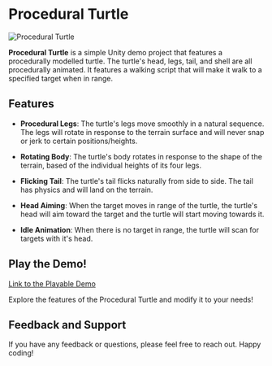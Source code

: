# Procedural Turtle

![Procedural Turtle](https://github.com/ahuliangbo/procedural-turtle/blob/main/proceduralturtledemo.gif)

**Procedural Turtle** is a simple Unity demo project that features a procedurally modelled turtle. The turtle's head, legs, tail, and shell are all procedurally animated. It features a walking script that will make it walk to a specified target when in range.
## Features

- **Procedural Legs**: The turtle's legs move smoothly in a natural sequence. The legs will rotate in response to the terrain surface and will never snap or jerk to certain positions/heights.

- **Rotating Body**: The turtle's body rotates in response to the shape of the terrain, based of the individual heights of its four legs.

- **Flicking Tail**: The turtle's tail flicks naturally from side to side. The tail has physics and will land on the terrain.
- **Head Aiming**: When the target moves in range of the turtle, the turtle's head will aim toward the target and the turtle will start moving towards it.

- **Idle Animation**: When there is no target in range, the turtle will scan for targets with it's head.


## Play the Demo!
[Link to the Playable Demo](https://ahuliangbo.github.io/projects/turt/index.html)

Explore the features of the Procedural Turtle and modify it to your needs!

## Feedback and Support
If you have any feedback or questions, please feel free to reach out. Happy coding!
